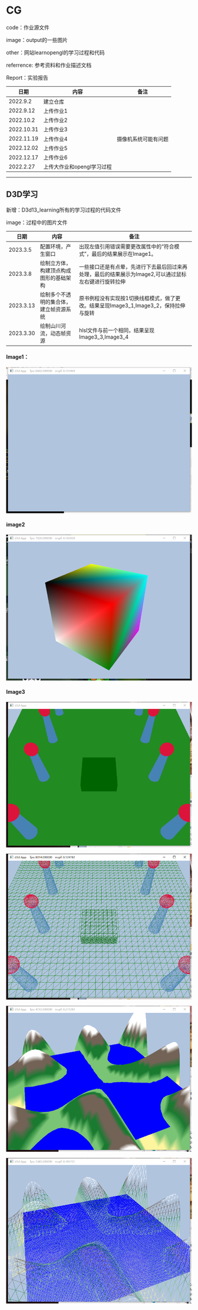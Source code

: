 # CG

code：作业源文件

image：output的一些图片

other：网站learnopengl的学习过程和代码

referrence: 参考资料和作业描述文档

Report：实验报告

| 日期 | 内容 |备注|
| ---- | ---- | ---- |
| 2022.9.2 | 建立仓库 ||
|2022.9.12|上传作业1||
|2022.10.2|上传作业2||
|2022.10.31|上传作业3||
|2022.11.19|上传作业4|摄像机系统可能有问题|
|2022.12.02|上传作业5||
|2022.12.17|上传作业6||
|2022.2.27|上传大作业和opengl学习过程|

___

## D3D学习

新增：D3d13_learning所有的学习过程的代码文件

image：过程中的图片文件

| 日期 | 内容 |备注|
| ---- | ---- | ---- |
|2023.3.5|配置环境，产生窗口|出现左值引用错误需要更改属性中的“符合模式”，最后的结果展示在Image1。|
|2023.3.8|绘制立方体，构建顶点构成图形的基础架构|一些接口还是有点晕，先进行下去最后回过来再处理，最后的结果展示为Image2,可以通过鼠标左右键进行旋转拉伸|
|2023.3.13|绘制多个不透明的集合体，建立帧资源系统|原书例程没有实现按1切换线框模式，做了更改。结果呈现Image3_1,Image3_2，保持拉伸与旋转|
|2023.3.30|绘制山川河流，动态帧资源|hlsl文件与前一个相同，结果呈现Image3_3,Image3_4|

#### Image1：

![Image1](.\image\Image1.png)

#### image2

![Image2](.\image\Image2.png)

#### Image3

![Image3_1](.\image\Image3_1.png)

![Image3_2](.\image\Image3_2.png)

![Image3_3](.\image\Image3_3.png)

![Image3_4](.\image\Image3_4.png)
